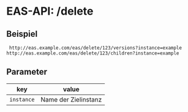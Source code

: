 #  EAS-API: /delete

##  Beispiel

~~~
 http://eas.example.com/eas/delete/123/versions?instance=example
http://eas.example.com/eas/delete/123/children?instance=example
~~~


##  Parameter


|key|value|
|---|---|
|`instance`          |Name der Zielinstanz|



